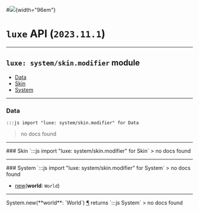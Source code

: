#![](../../../../../../images/luxe-dark.svg){width="96em"}

# `luxe` API (`2023.11.1`)  


---

## `luxe: system/skin.modifier` module

- [Data](#data)   
- [Skin](#skin)   
- [System](#system)   

---

### Data
`:::js import "luxe: system/skin.modifier" for Data`
> no docs found


<hr/>
### Skin
`:::js import "luxe: system/skin.modifier" for Skin`
> no docs found


<hr/>
### System
`:::js import "luxe: system/skin.modifier" for System`
> no docs found

- [new](#System.new)(**world**: `World`)

<hr/>
<endpoint module="luxe: system/skin.modifier" class="System" signature="new(world : World)"></endpoint>
<signature id="System.new">System.new(**world**: `World`)
<a class="headerlink" href="#System.new" title="Permanent link">¶</a></signature>
<span class='api_ret'>returns</span> `:::js System`
> no docs found   


